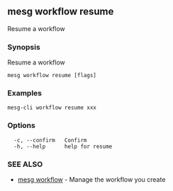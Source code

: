 ## mesg workflow resume

Resume a workflow

### Synopsis

Resume a workflow

```
mesg workflow resume [flags]
```

### Examples

```
mesg-cli workflow resume xxx
```

### Options

```
  -c, --confirm   Confirm
  -h, --help      help for resume
```

### SEE ALSO

* [mesg workflow](mesg_workflow.md)	 - Manage the workflow you create

